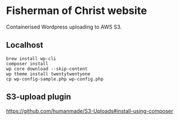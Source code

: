 # Fisherman of Christ website

Containerised Wordpress uploading to AWS S3.

## Localhost

```
brew install wp-cli
composer install
wp core download --skip-content
wp theme install twentytwentyone
cp wp-config-sample.php wp-config.php
```

## S3-upload plugin

https://github.com/humanmade/S3-Uploads#install-using-composer

